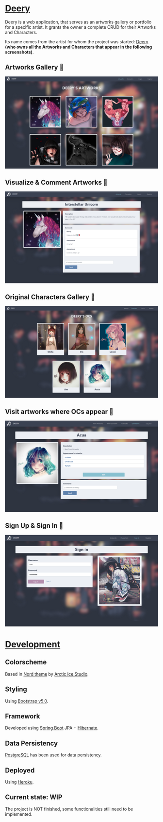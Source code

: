 # [Deery](http://deeryx.herokuapp.com)

Deery is a web application, that serves as an artworks gallery or portfolio for a specific artist. It grants the owner a complete CRUD for their Artworks and Characters. 

Its name comes from the artist for whom the project was started: [Deery](https://www.instagram.com/_deeryx/) **(who owns all the Artworks and Characters that appear in the following screenshots)**.

## Artworks Gallery 🌸
![alt text](screenshots/deeryx.png)

## Visualize & Comment Artworks 💬
![alt text](screenshots/deeryx_comments.png)


## Original Characters Gallery 🌸
![alt text](screenshots/deeryx_ocs.png)

## Visit artworks where OCs appear 🔗
![alt text](screenshots/deeryx_oc.png)


## Sign Up & Sign In 👤
![alt text](screenshots/deeryx_login.png)


# [Development](http://deeryx.herokuapp.com)

## Colorscheme
Based in [Nord theme](https://www.nordtheme.com/) by [Arctic Ice Studio](https://github.com/arcticicestudio).

## Styling
Using [Bootstrap v5.0](https://getbootstrap.com/docs/5.0/getting-started/introduction/).

## Framework
Developed using [Spring Boot](https://spring.io/projects/spring-boot) JPA + [Hibernate](https://hibernate.org/).

## Data Persistency
[PostgreSQL](https://www.postgresql.org/) has been used for data persistency.

## Deployed
Using [Heroku](heroku.com).

## Current state: WIP
The project is NOT finished, some functionalities still need to be implemented.
